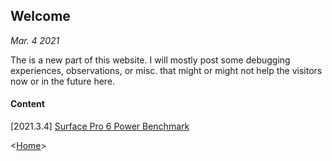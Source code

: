 <link href="./retro.css" rel="stylesheet"></link>

## Welcome
*Mar. 4 2021* 

The is a new part of this website. I will mostly post some debugging experiences, observations, or misc. that might or might not help the visitors now or in the future here.

#### Content

[2021.3.4] [Surface Pro 6 Power Benchmark](surface-pro-6-watts.html)

<[Home](../index.html)>
